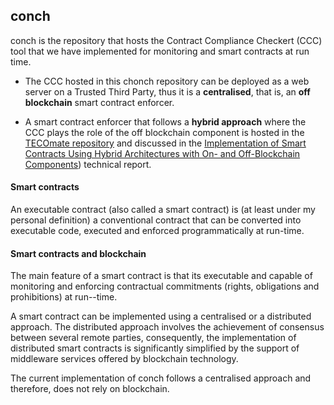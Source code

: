 ## conch
conch is the repository that hosts the Contract Compliance 
Checkert (CCC) tool that we have implemented for monitoring
and smart contracts at run time.

* The CCC hosted in this chonch repository can be deployed as a web server
  on a Trusted Third Party, thus it is a **centralised**, that is,
  an **off blockchain** smart contract enforcer.

* A smart contract enforcer that follows a **hybrid approach**
  where the CCC plays the role of the off blockchain
  component is hosted in the 
  [TECOmate repository](https://github.com/carlos-molina/TECOmate)
  and discussed in the
  [Implementation of Smart Contracts Using Hybrid Architectures with 
   On- and Off-Blockchain Components](https://arxiv.org/pdf/1808.00093.pdf 
  "implementation paper")) technical report.



#### Smart contracts
An executable contract (also called a smart contract) 
is (at least under my personal definition) a conventional 
contract that can be converted into executable code, 
executed and enforced programmatically at run-time.

#### Smart contracts and blockchain
The main feature of a smart contract is that its
executable and capable of monitoring and enforcing 
contractual commitments (rights, obligations and
prohibitions) at run--time. 

A smart contract can be implemented
using a centralised or a distributed approach. The
distributed approach involves the achievement of
consensus between several remote parties,
consequently, the implementation of
distributed smart contracts is significantly
simplified by the support of 
middleware services offered by blockchain 
technology.

The current implementation of conch follows a 
centralised approach and therefore, does not
rely on blockchain.


